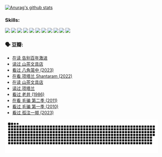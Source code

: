 
[![Anurag's github stats](https://github-readme-stats.vercel.app/api?username=w940853815)](https://github.com/anuraghazra/github-readme-stats)

### Skills:

<code><img height="32" src="https://cdn.jsdelivr.net/npm/simple-icons@v5/icons/python.svg"></code>
<code><img height="32" src="https://cdn.jsdelivr.net/npm/simple-icons@v5/icons/javascript.svg"></code>
<code><img height="32" src="https://cdn.jsdelivr.net/npm/simple-icons@v5/icons/django.svg"></code>
<code><img height="32" src="https://cdn.jsdelivr.net/npm/simple-icons@v5/icons/flask.svg"></code>
<code><img height="32" src="https://cdn.jsdelivr.net/npm/simple-icons@v5/icons/vuetify.svg"></code>
<code><img height="32" src="https://cdn.jsdelivr.net/npm/simple-icons@v5/icons/git.svg"></code>
<code><img height="32" src="https://cdn.jsdelivr.net/npm/simple-icons@v5/icons/docker.svg"></code>
<code><img height="32" src="https://cdn.jsdelivr.net/npm/simple-icons@v5/icons/postgresql.svg"></code>
<code><img height="32" src="https://cdn.jsdelivr.net/npm/simple-icons@v5/icons/elasticsearch.svg"></code>
<code><img height="32" src="https://cdn.jsdelivr.net/npm/simple-icons@v5/icons/macos.svg"></code>
<code><img height="32" src="https://cdn.jsdelivr.net/npm/simple-icons@v5/icons/linux.svg"></code>

### 🗣 豆瓣:

<!-- DOUBAN-ACTIVITIES:START -->
- [在读 告别百年激进](https://www.douban.com/people/136069238/status/4374953075/?_i=95176300)
- [读过 山茶文具店](https://www.douban.com/people/136069238/status/4374952154/?_i=95176300)
- [看过 八角笼中‎ (2023)](https://www.douban.com/people/136069238/status/4367541707/?_i=95176300)
- [在看 项塔兰 Shantaram‎ (2022)](https://www.douban.com/people/136069238/status/4365497032/?_i=95176300)
- [在读 山茶文具店](https://www.douban.com/people/136069238/status/4364620725/?_i=95176300)
- [读过 项塔兰](https://www.douban.com/people/136069238/status/4364620288/?_i=95176300)
- [看过 老井‎ (1986)](https://www.douban.com/people/136069238/status/4362366672/?_i=95176300)
- [在看 毛骗 第二季‎ (2011)](https://www.douban.com/people/136069238/status/4355752869/?_i=95176300)
- [看过 毛骗 第一季‎ (2010)](https://www.douban.com/people/136069238/status/4355752667/?_i=95176300)
- [看过 孤注一掷‎ (2023)](https://www.douban.com/people/136069238/status/4354774568/?_i=95176300)
<!-- DOUBAN-ACTIVITIES:END -->


![Snake animation](https://raw.githubusercontent.com/w940853815/w940853815/output/github-contribution-grid-snake.svg)

<!--
**w940853815/w940853815** is a ✨ _special_ ✨ repository because its `README.md` (this file) appears on your GitHub profile.

Here are some ideas to get you started:

- 🔭 I’m currently working on ...
- 🌱 I’m currently learning ...
- 👯 I’m looking to collaborate on ...
- 🤔 I’m looking for help with ...
- 💬 Ask me about ...
- 📫 How to reach me: ...
- 😄 Pronouns: ...
- ⚡ Fun fact: ...
-->
